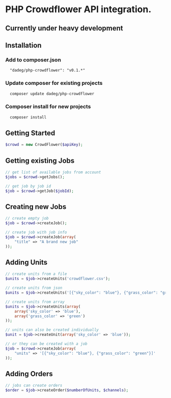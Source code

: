 # PHP Crowdflower API integration.
## Currently under heavy development

## Installation
### Add to composer.json
```
  "dadeg/php-crowdflower": "v0.1.*"
```

### Update composer for existing projects
```bash
  composer update dadeg/php-crowdflower
```

### Composer install for new projects
```bash
  composer install
```

## Getting Started
```php
$crowd = new CrowdFlower($apiKey);
```

## Getting existing Jobs
```php
// get list of available jobs from account
$jobs = $crowd->getJobs();

// get job by job id
$job = $crowd->getJob($jobId);
```

## Creating new Jobs
```php
// create empty job
$job = $crowd->createJob();

// create job with job info
$job = $crowd->createJob(array(
    "title" => "A brand new job"
));
```

## Adding Units
```php
// create units from a file
$units = $job->createUnits('crowdflower.csv');

// create units from json
$units = $job->createUnits('[{"sky_color": "blue"}, {"grass_color": "green"}]');

// create units from array
$units = $job->createUnits(array(
    array('sky_color' => 'blue'),
    array('grass_color' => 'green')
));

// units can also be created individually
$unit = $job->createUnit(array('sky_color' => 'blue'));

// or they can be created with a job
$job = $crowd->createJob(array(
    "units" => '[{"sky_color": "blue"}, {"grass_color": "green"}]'
));
```

## Adding Orders
```php
// jobs can create orders
$order = $job->createOrder($numberOfUnits, $channels);
```

